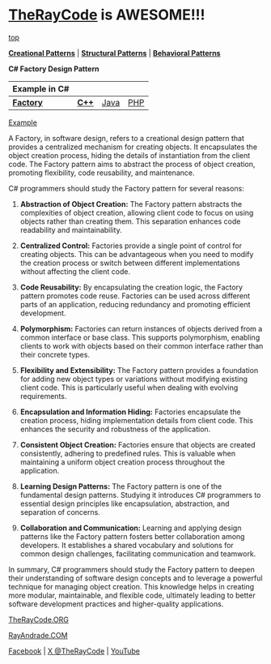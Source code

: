 # [TheRayCode](../../../README.md) is AWESOME!!!

[top](../README.md)

**[Creational Patterns](../README.md)** | **[Structural Patterns](../../Structural/README.md)** | **[Behavioral Patterns](../../Behavioral/README.md)**

**C# Factory Design Pattern**

|Example in C#|   |   |   |
|---|---|---|---|
|  [**Factory**](README.md) | [**C++**](../../../CPP/Creational/Factory/README.md) | [Java](../../../Java/Creational/Factory/README.md) | [PHP](../../../PHP/Creational/Factory/README.md) |

[Example](Example/README.md)

A Factory, in software design, refers to a creational design pattern that provides a centralized mechanism for creating objects. It encapsulates the object creation process, hiding the details of instantiation from the client code. The Factory pattern aims to abstract the process of object creation, promoting flexibility, code reusability, and maintenance.

C# programmers should study the Factory pattern for several reasons:

1. **Abstraction of Object Creation:** The Factory pattern abstracts the complexities of object creation, allowing client code to focus on using objects rather than creating them. This separation enhances code readability and maintainability.

2. **Centralized Control:** Factories provide a single point of control for creating objects. This can be advantageous when you need to modify the creation process or switch between different implementations without affecting the client code.

3. **Code Reusability:** By encapsulating the creation logic, the Factory pattern promotes code reuse. Factories can be used across different parts of an application, reducing redundancy and promoting efficient development.

4. **Polymorphism:** Factories can return instances of objects derived from a common interface or base class. This supports polymorphism, enabling clients to work with objects based on their common interface rather than their concrete types.

5. **Flexibility and Extensibility:** The Factory pattern provides a foundation for adding new object types or variations without modifying existing client code. This is particularly useful when dealing with evolving requirements.

6. **Encapsulation and Information Hiding:** Factories encapsulate the creation process, hiding implementation details from client code. This enhances the security and robustness of the application.

7. **Consistent Object Creation:** Factories ensure that objects are created consistently, adhering to predefined rules. This is valuable when maintaining a uniform object creation process throughout the application.

8. **Learning Design Patterns:** The Factory pattern is one of the fundamental design patterns. Studying it introduces C# programmers to essential design principles like encapsulation, abstraction, and separation of concerns.

9. **Collaboration and Communication:** Learning and applying design patterns like the Factory pattern fosters better collaboration among developers. It establishes a shared vocabulary and solutions for common design challenges, facilitating communication and teamwork.

In summary, C# programmers should study the Factory pattern to deepen their understanding of software design concepts and to leverage a powerful technique for managing object creation. This knowledge helps in creating more modular, maintainable, and flexible code, ultimately leading to better software development practices and higher-quality applications.

[TheRayCode.ORG](https://www.TheRayCode.org)

[RayAndrade.COM](https://www.RayAndrade.com)

[Facebook](https://www.facebook.com/TheRayCode/) | [X @TheRayCode](https://www.x.com/TheRayCode/) | [YouTube](https://www.youtube.com/TheRayCode/)

